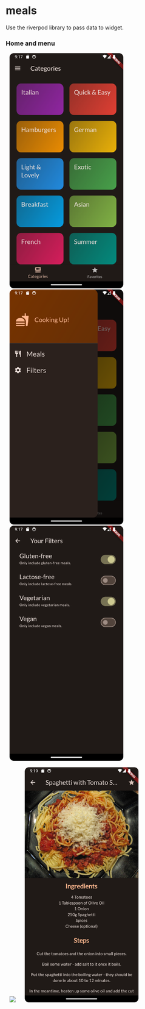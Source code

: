 # meals

Use the riverpod library to pass data to widget.

### Home and menu
<img src="img.png" width="300" hspace="10"> <img src="drawer.png" width="300" hspace="10"> <img src="filter.png" width="300" hspace="10">


<img src="categories.png" width="300" hspace="10"> <img src="meal_detail.png" width="300" hspace="10">
